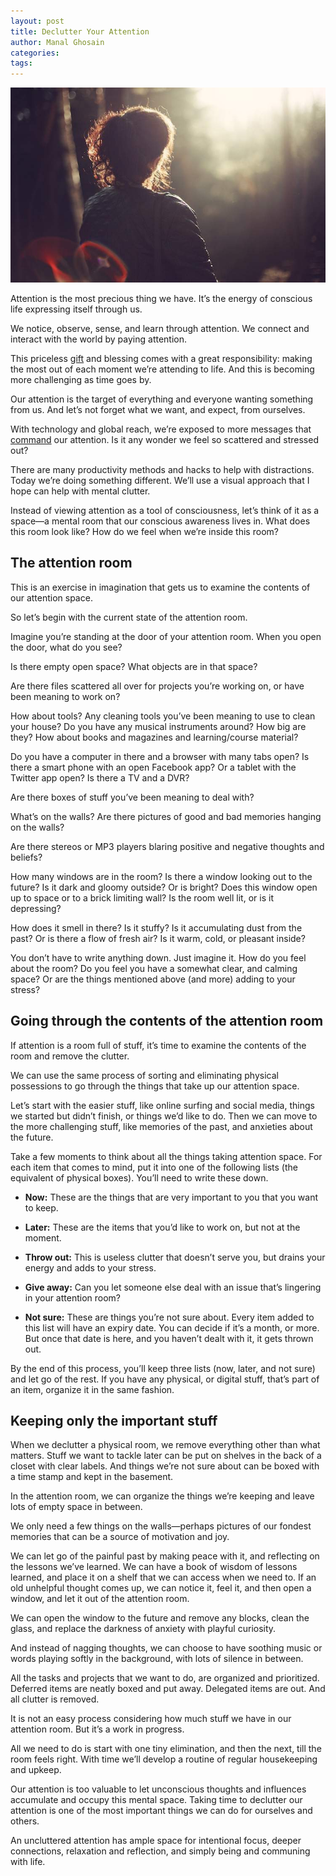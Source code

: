 ```yaml
---
layout: post
title: Declutter Your Attention
author: Manal Ghosain
categories:
tags:
---
```


![Peace of mind](/images/peace-of-mind.jpg)

Attention is the most precious thing we have. It’s the energy of conscious life expressing itself through us.

We notice, observe, sense, and learn through attention. We connect and interact with the world by paying attention.

This priceless [gift](/gift-of-attention/) and blessing comes with a great responsibility: making the most out of each moment we’re attending to life. And this is becoming more challenging as time goes by. 

Our attention is the target of everything and everyone wanting something from us. And let’s not forget what we want, and expect, from ourselves. 

With technology and global reach, we’re exposed to more messages that [command](/hype/) our attention. Is it any wonder we feel so scattered and stressed out? 

There are many productivity methods and hacks to help with distractions. Today we’re doing something different. We’ll use a visual approach that I hope can help with mental clutter.

Instead of viewing attention as a tool of consciousness, let’s think of it as a space—a mental room that our conscious awareness lives in. What does this room look like? How do we feel when we’re inside this room?

## The attention room

This is an exercise in imagination that gets us to examine the contents of our attention space.

So let’s begin with the current state of the attention room. 

Imagine you’re standing at the door of your attention room. When you open the door, what do you see?

Is there empty open space? What objects are in that space?

Are there files scattered all over for projects you’re working on, or have been meaning to work on?

How about tools? Any cleaning tools you’ve been meaning to use to clean your house? Do you have any musical instruments around? How big are they? How about books and magazines and learning/course material?

Do you have a computer in there and a browser with many tabs open? Is there a smart phone with an open Facebook app? Or a tablet with the Twitter app open? Is there a TV and a DVR?

Are there boxes of stuff you’ve been meaning to deal with?

What’s on the walls? Are there pictures of good and bad memories hanging on the walls?

Are there stereos or MP3 players blaring positive and negative thoughts and beliefs?

How many windows are in the room? Is there a window looking out to the future? Is it dark and gloomy outside? Or is bright? Does this window open up to space or to a brick limiting wall? Is the room well lit, or is it depressing?

How does it smell in there? Is it stuffy? Is it accumulating dust from the past? Or is there a flow of fresh air? Is it warm, cold, or pleasant inside?

You don’t have to write anything down. Just imagine it. How do you feel about the room? Do you feel you have a somewhat clear, and calming space? Or are the things mentioned above (and more) adding to your stress?

## Going through the contents of the attention room

If attention is a room full of stuff, it’s time to examine the contents of the room and remove the clutter.

We can use the same process of sorting and eliminating physical possessions to go through the things that take up our attention space.

Let’s start with the easier stuff, like online surfing and social media, things we started but didn’t finish, or things we’d like to do. Then we can move to the more challenging stuff, like memories of the past, and anxieties about the future.

Take a few moments to think about all the things taking attention space. For each item that comes to mind, put it into one of the following lists (the equivalent of physical boxes). You’ll need to write these down.

- **Now:** These are the things that are very important to you that you want to keep.

- **Later:** These are the items that you’d like to work on, but not at the moment.

- **Throw out:** This is useless clutter that doesn’t serve you, but drains your energy and adds to your stress.

- **Give away:** Can you let someone else deal with an issue that’s lingering in your attention room?

- **Not sure:** These are things you’re not sure about. Every item added to this list will have an expiry date. You can decide if it’s a month, or more. But once that date is here, and you haven’t dealt with it, it gets thrown out.

By the end of this process, you’ll keep three lists (now, later, and not sure) and let go of the rest. If you have any physical, or digital stuff, that’s part of an item, organize it in the same fashion.

## Keeping only the important stuff

When we declutter a physical room, we remove everything other than what matters. Stuff we want to tackle later can be put on shelves in the back of a closet with clear labels. And things we’re not sure about can be boxed with a time stamp and kept in the basement.

In the attention room, we can organize the things we’re keeping and leave lots of empty space in between.

We only need a few things on the walls—perhaps pictures of our fondest memories that can be a source of motivation and joy.

We can let go of the painful past by making peace with it, and reflecting on the lessons we’ve learned. We can have a book of wisdom of lessons learned, and place it on a shelf that we can access when we need to. If an old unhelpful thought comes up, we can notice it, feel it, and then open a window, and let it out of the attention room.

We can open the window to the future and remove any blocks, clean the glass, and replace the darkness of anxiety with playful curiosity.

And instead of nagging thoughts, we can choose to have soothing music or words playing softly in the background, with lots of silence in between.

All the tasks and projects that we want to do, are organized and prioritized. Deferred items are neatly boxed and put away. Delegated items are out. And all clutter is removed.

It is not an easy process considering how much stuff we have in our attention room. But it’s a work in progress. 

All we need to do is start with one tiny elimination, and then the next, till the room feels right. With time we’ll develop a routine of regular housekeeping and upkeep.

Our attention is too valuable to let unconscious thoughts and influences accumulate and occupy this mental space. Taking time to declutter our attention is one of the most important things we can do for ourselves and others.

An uncluttered attention has ample space for intentional focus, deeper connections, relaxation and reflection, and simply being and communing with life.
